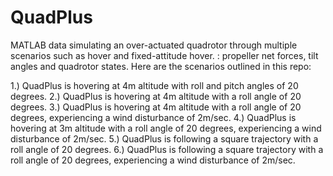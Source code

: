 # QuadPlus
MATLAB data simulating an over-actuated quadrotor through multiple scenarios such as hover and fixed-attitude hover. : propeller net forces, tilt angles and quadrotor states. 
Here are the scenarios outlined in this repo:

1.) QuadPlus is hovering at 4m altitude with roll and pitch angles of 20 degrees.
2.) QuadPlus is hovering at 4m altitude with a roll angle of 20 degrees.
3.) QuadPlus is hovering at 4m altitude with a roll angle of 20 degrees, experiencing a wind disturbance of 2m/sec.
4.) QuadPlus is hovering at 3m altitude with a roll angle of 20 degrees, experiencing a wind disturbance of 2m/sec.
5.) QuadPlus is following a square trajectory with a roll angle of 20 degrees.
6.) QuadPlus is following a square trajectory with a roll angle of 20 degrees, experiencing a wind disturbance of 2m/sec.

